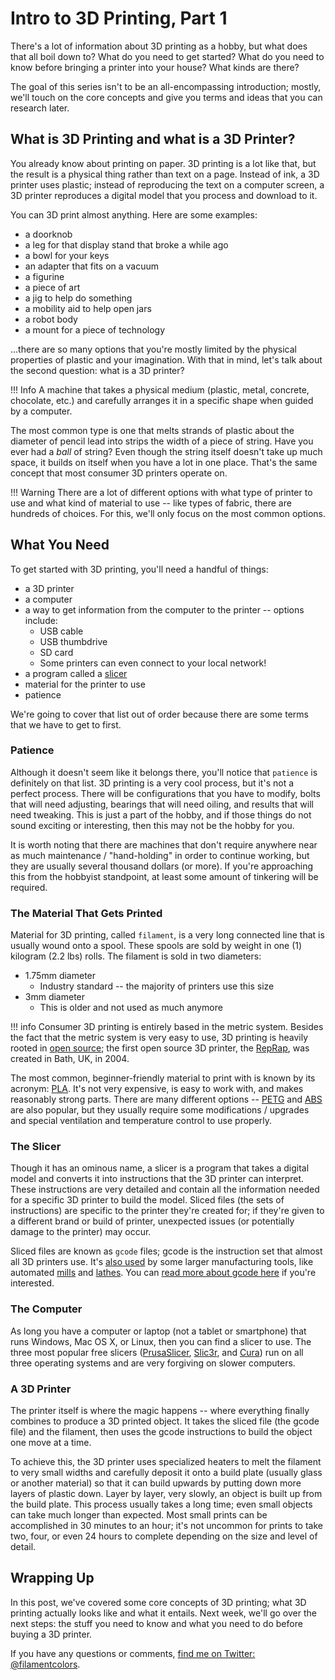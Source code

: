 # Intro to 3D Printing, Part 1

There's a lot of information about 3D printing as a hobby, but what does that all boil down to? What do you need to get started? What do you need to know before bringing a printer into your house? What kinds are there?

The goal of this series isn't to be an all-encompassing introduction; mostly, we'll touch on the core concepts and give you terms and ideas that you can research later.

## What is 3D Printing and what is a 3D Printer?

You already know about printing on paper. 3D printing is a lot like that, but the result is a physical thing rather than text on a page. Instead of ink, a 3D printer uses plastic; instead of reproducing the text on a computer screen, a 3D printer reproduces a digital model that you process and download to it.

You can 3D print almost anything. Here are some examples:

* a doorknob
* a leg for that display stand that broke a while ago
* a bowl for your keys
* an adapter that fits on a vacuum
* a figurine
* a piece of art
* a jig to help do something
* a mobility aid to help open jars
* a robot body
* a mount for a piece of technology

...there are so many options that you're mostly limited by the physical properties of plastic and your imagination. With that in mind, let's talk about the second question: what is a 3D printer?

!!! Info
    A machine that takes a physical medium (plastic, metal, concrete, chocolate, etc.) and carefully arranges it in a specific shape when guided by a computer.

The most common type is one that melts strands of plastic about the diameter of pencil lead into strips the width of a piece of string. Have you ever had a _ball_ of string? Even though the string itself doesn't take up much space, it builds on itself when you have a lot in one place. That's the same concept that most consumer 3D printers operate on.

!!! Warning
    There are a lot of different options with what type of printer to use and what kind of material to use -- like types of fabric, there are hundreds of choices. For this, we'll only focus on the most common options.

## What You Need

To get started with 3D printing, you'll need a handful of things:

* a 3D printer
* a computer
* a way to get information from the computer to the printer -- options include:
    * USB cable
    * USB thumbdrive
    * SD card
    * Some printers can even connect to your local network!
* a program called a [slicer](https://en.wikipedia.org/wiki/Slicer_(3D_printing))
* material for the printer to use
* patience


We're going to cover that list out of order because there are some terms that we have to get to first.

### Patience

Although it doesn't seem like it belongs there, you'll notice that `patience` is definitely on that list. 3D printing is a very cool process, but it's not a perfect process. There will be configurations that you have to modify, bolts that will need adjusting, bearings that will need oiling, and results that will need tweaking. This is just a part of the hobby, and if those things do not sound exciting or interesting, then this may not be the hobby for you.

It is worth noting that there are machines that don't require anywhere near as much maintenance / "hand-holding" in order to continue working, but they are usually several thousand dollars (or more). If you're approaching this from the hobbyist standpoint, at least some amount of tinkering will be required.

### The Material That Gets Printed

Material for 3D printing, called `filament`, is a very long connected line that is usually wound onto a spool. These spools are sold by weight in one (1) kilogram (2.2 lbs) rolls. The filament is sold in two diameters:

* 1.75mm diameter
    * Industry standard -- the majority of printers use this size
* 3mm diameter
    * This is older and not used as much anymore

!!! info
    Consumer 3D printing is entirely based in the metric system. Besides the fact that the metric system is very easy to use, 3D printing is heavily rooted in [open source](https://en.wikipedia.org/wiki/Open_source); the first open source 3D printer, the [RepRap](https://reprap.org/wiki/RepRap), was created in Bath, UK, in 2004.

The most common, beginner-friendly material to print with is known by its acronym: [PLA](https://en.wikipedia.org/wiki/Polylactic_acid). It's not very expensive, is easy to work with, and makes reasonably strong parts. There are many different options -- [PETG](https://en.wikipedia.org/wiki/Polyethylene_terephthalate#Copolymers) and [ABS](https://en.wikipedia.org/wiki/Acrylonitrile_butadiene_styrene) are also popular, but they usually require some modifications / upgrades and special ventilation and temperature control to use properly.

### The Slicer

Though it has an ominous name, a slicer is a program that takes a digital model and converts it into instructions that the 3D printer can interpret. These instructions are very detailed and contain all the information needed for a specific 3D printer to build the model. Sliced files (the sets of instructions) are specific to the printer they're created for; if they're given to a different brand or build of printer, unexpected issues (or potentially damage to the printer) may occur.

Sliced files are known as `gcode` files; gcode is the instruction set that almost all 3D printers use. It's [also used](https://en.wikipedia.org/wiki/Numerical_control) by some larger manufacturing tools, like automated [mills](https://en.wikipedia.org/wiki/Milling_(machining)) and [lathes](https://en.wikipedia.org/wiki/Lathe). You can [read more about gcode here](https://en.wikipedia.org/wiki/G-code) if you're interested.

### The Computer

As long you have a computer or laptop (not a tablet or smartphone) that runs Windows, Mac OS X, or Linux, then you can find a slicer to use. The three most popular free slicers ([PrusaSlicer](https://www.prusa3d.com/prusaslicer/), [Slic3r](https://slic3r.org/), and [Cura](https://ultimaker.com/software/ultimaker-cura)) run on all three operating systems and are very forgiving on slower computers.

### A 3D Printer

The printer itself is where the magic happens -- where everything finally combines to produce a 3D printed object. It takes the sliced file (the gcode file) and the filament, then uses the gcode instructions to build the object one move at a time.

To achieve this, the 3D printer uses specialized heaters to melt the filament to very small widths and carefully deposit it onto a build plate (usually glass or another material) so that it can build upwards by putting down more layers of plastic down. Layer by layer, very slowly, an object is built up from the build plate. This process usually takes a long time; even small objects can take much longer than expected. Most small prints can be accomplished in 30 minutes to an hour; it's not uncommon for prints to take two, four, or even 24 hours to complete depending on the size and level of detail.

## Wrapping Up

In this post, we've covered some core concepts of 3D printing; what 3D printing actually looks like and what it entails. Next week, we'll go over the next steps: the stuff you need to know and what you need to do before buying a 3D printer.

If you have any questions or comments, [find me on Twitter: @filamentcolors](https://twitter.com/filamentcolors).

